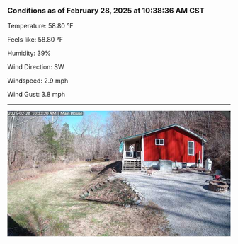 ### Conditions as of February 28, 2025 at 10:38:36 AM CST 

Temperature: 58.80 &deg;F

Feels like: 58.80 &deg;F

Humidity: 39%

Wind Direction: SW

Windspeed: 2.9 mph

Wind Gust: 3.8 mph

---

<img src="./images/latest.jpeg"/>

